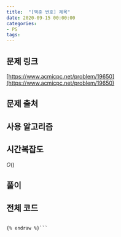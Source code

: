 ```yaml
---
title:  "[백준 번호] 제목"
date: 2020-09-15 00:00:00
categories: 
- PS
tags:
---
```


## 문제 링크

[https://www.acmicpc.net/problem/19650](https://www.acmicpc.net/problem/19650)

## 문제 출처



## 사용 알고리즘



## 시간복잡도

$O()$

## 풀이




## 전체 코드
```cpp{% raw %}

{% endraw %}```


```